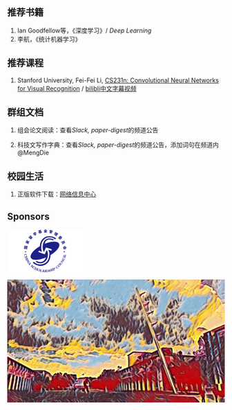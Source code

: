 ## 推荐书籍
1. Ian Goodfellow等，《深度学习》/ *Deep Learning*
2. 李航，《统计机器学习》

## 推荐课程
1. Stanford University, Fei-Fei Li, [CS231n: Convolutional Neural Networks for Visual Recognition](http://cs231n.stanford.edu/) / [bilibli中文字幕视频](https://www.bilibili.com/video/BV1Gb4y1X7Q5)

## 群组文档
1. 组会论文阅读：查看*Slack, paper-digest*的频道公告

2. 科技文写作字典：查看*Slack, paper-digest*的频道公告，添加词句在频道内@MengDie


## 校园生活
1. 正版软件下载：[网络信息中心](http://nic.xjtu.edu.cn/)


## Sponsors

<img src="./sponsors/csc.png" width = "35%" height = "35%" alt="nsfc" /> 

![cmu](fig/cmu.jpg)
